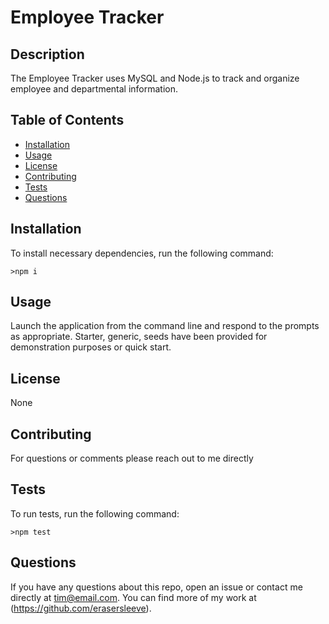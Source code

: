 # Employee Tracker
  
  ## Description
  The Employee Tracker uses MySQL and Node.js to track and organize employee and departmental information. 
  ## Table of Contents
  *  [Installation](#Installation)
  *  [Usage](#Usage)
  *  [License](#License)
  *  [Contributing](#Contributing)
  *  [Tests](#Tests)
  *  [Questions](#Questions)
  ## Installation
  To install necessary dependencies, run the following command:

    >npm i

  ## Usage
  Launch the application from the command line and respond to the prompts as appropriate. Starter, generic, seeds have been provided for demonstration purposes or quick start.
  ## License
  None
  ## Contributing
  For questions or comments please reach out to me directly
  ## Tests
  To run tests, run the following command:
    
    >npm test
  
  ## Questions
  If you have any questions about this repo, open an issue or contact me directly at [tim@email.com](mailto:tim@email.com). You can find more of my work at (https://github.com/erasersleeve).
  




